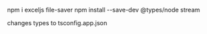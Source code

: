 npm i exceljs file-saver
npm install --save-dev @types/node stream

changes types to tsconfig.app.json

